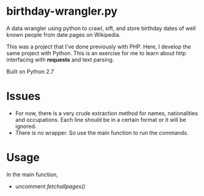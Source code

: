 # birthday-wrangler.py
A data wrangler using python to crawl, sift, and store birthday dates of well known people from date pages on Wikipedia.

This was a project that I've done previously with PHP. Here, I develop the same project with Python. This is an exercise for me to learn about http interfacing with **requests** and text parsing.

Built on Python 2.7

# Issues
* For now, there is a very crude extraction method for names, nationalities
  and occupations. Each line should be in a certain format or it will be ignored.
* There is no wrapper. So use the main function to run the commands.

# Usage
In the main function,

- uncomment _fetchallpages()_
